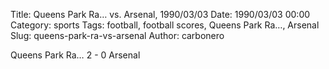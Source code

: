 Title: Queens Park Ra… vs. Arsenal, 1990/03/03
Date: 1990/03/03 00:00
Category: sports
Tags: football, football scores, Queens Park Ra…, Arsenal
Slug: queens-park-ra-vs-arsenal
Author: carbonero


Queens Park Ra… 2 - 0 Arsenal

